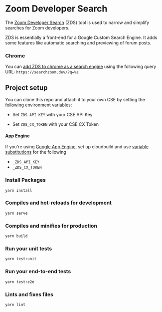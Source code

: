 # Zoom Developer Search

The [Zoom Developer Search](https://searchzoom.dev) (ZDS) tool is used to narrow and simplify searches for Zoom
developers.

ZDS is essentially a front-end for a Google Custom Search Engine. It adds some features like automatic searching and
previewing of forum posts.

### Chrome

You
can [add ZDS to chrome as a search engine](https://support.google.com/chrome/answer/95426?co=GENIE.Platform%3DDesktop&hl=en#6395580:~:text=Add%2C%20edit%2C%20or%20remove%20other%20search%20engines)
using the following query URL: `https://searchzoom.dev/?q=%s`

## Project setup

You can clone this repo and attach it to your own CSE by setting the following environment variables:

- Set `ZDS_API_KEY` with your CSE API Key

- Set `ZDS_CX_TOKEN` with your CSE CX Token

#### App Engine

If you're using [Google App Engine](https://cloud.google.com/appengine), set up cloudbuild and
use [variable substitutions](https://cloud.google.com/cloud-build/docs/configuring-builds/substitute-variable-values)
for the following

- `_ZDS_API_KEY`
- `_ZDS_CX_TOKEN`

### Install Packages

```
yarn install
```

### Compiles and hot-reloads for development

```
yarn serve
```

### Compiles and minifies for production

```
yarn build
```

### Run your unit tests

```
yarn test:unit
```

### Run your end-to-end tests

```
yarn test:e2e
```

### Lints and fixes files

```
yarn lint
```
